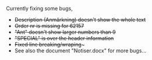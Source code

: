 ﻿Currently fixing some bugs, 

 * ~~Description (Anmärkning) doesn't show the whole text~~
 * ~~Order nr is missing for 62157~~
 * ~~"Ant" doesn't show larger numbers than 9~~
 * ~~"SPECIAL" is over the header information~~
 * ~~Fixed line breaking/wraping~~~
 * See also the document "Notiser.docx" for more bugs...
